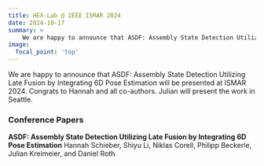 ```yaml
---
title: HEX-Lab @ IEEE ISMAR 2024
date: 2024-10-17
summary: >
    We are happy to announce that ASDF: Assembly State Detection Utilizing Late Fusion by Integrating 6D Pose Estimation will be presented at ISMAR 2024.
image:
  focal_point: 'top'
---
```



We are happy to announce that ASDF: Assembly State Detection Utilizing Late Fusion by Integrating 6D Pose Estimation will be presented at ISMAR 2024. Congrats to Hannah and all co-authors. Julian will present the work in Seattle. 

### Conference Papers
**ASDF: Assembly State Detection Utilizing Late Fusion by Integrating 6D Pose Estimation**
Hannah Schieber,  Shiyu Li, Niklas Corell, Philipp Beckerle, Julian Kreimeier, and Daniel Roth

